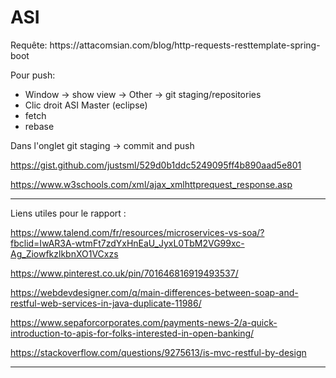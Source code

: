 <h1>ASI</h1>
Requête:
https://attacomsian.com/blog/http-requests-resttemplate-spring-boot


Pour push:
* Window -> show view -> Other -> git staging/repositories
* Clic droit ASI Master (eclipse)
* fetch
* rebase


Dans l'onglet git staging -> commit and push


https://gist.github.com/justsml/529d0b1ddc5249095ff4b890aad5e801

https://www.w3schools.com/xml/ajax_xmlhttprequest_response.asp

------------------------------------------------------------------------------------------------------------------------------------------------

Liens utiles pour le rapport :

https://www.talend.com/fr/resources/microservices-vs-soa/?fbclid=IwAR3A-wtmFt7zdYxHnEaU_JyxL0TbM2VG99xc-Ag_ZiowfkzlkbnXO1VCxzs

https://www.pinterest.co.uk/pin/701646816919493537/

https://webdevdesigner.com/q/main-differences-between-soap-and-restful-web-services-in-java-duplicate-11986/

https://www.sepaforcorporates.com/payments-news-2/a-quick-introduction-to-apis-for-folks-interested-in-open-banking/

https://stackoverflow.com/questions/9275613/is-mvc-restful-by-design

-------------------------------------------------------------------------------------------------------------------------------------------------

